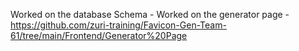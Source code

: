 Worked on the database Schema - 
Worked on the generator page - https://github.com/zuri-training/Favicon-Gen-Team-61/tree/main/Frontend/Generator%20Page
